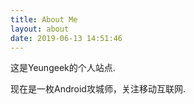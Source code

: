 ```yaml
---
title: About Me
layout: about
date: 2019-06-13 14:51:46
---
```


这是Yeungeek的个人站点. 

现在是一枚Android攻城师，关注移动互联网.